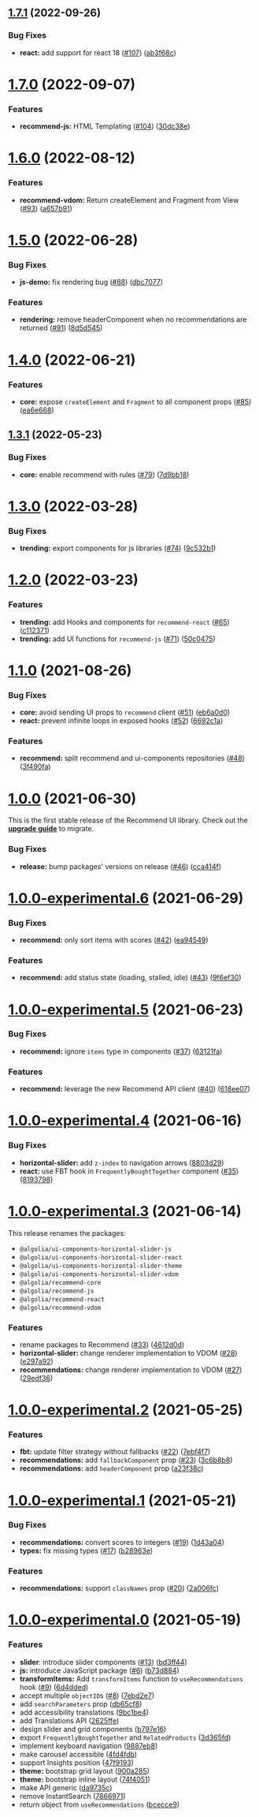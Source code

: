 ## [1.7.1](https://github.com/algolia/recommend/compare/v1.7.0...v1.7.1) (2022-09-26)


### Bug Fixes

* **react:** add support for react 18 ([#107](https://github.com/algolia/recommend/issues/107)) ([ab3f68c](https://github.com/algolia/recommend/commit/ab3f68c8bfc8dffe7b9645f347c85b7f8e00f89d))



# [1.7.0](https://github.com/algolia/recommend/compare/v1.6.0...v1.7.0) (2022-09-07)
### Features

* **recommend-js:** HTML Templating ([#104](https://github.com/algolia/recommend/issues/93)) ([30dc38e](https://github.com/algolia/recommend/commit/30dc38e413b33afc6ba74c8f1419ca598313c731))



# [1.6.0](https://github.com/algolia/recommend/compare/v1.5.0...v1.6.0) (2022-08-12)


### Features

* **recommend-vdom:** Return createElement and Fragment from View ([#93](https://github.com/algolia/recommend/issues/93)) ([a657b91](https://github.com/algolia/recommend/commit/a657b91f38e47914efca9666dfeef7ecfa8e3360))



# [1.5.0](https://github.com/algolia/recommend/compare/v1.4.0...v1.5.0) (2022-06-28)


### Bug Fixes

* **js-demo:** fix rendering bug ([#88](https://github.com/algolia/recommend/issues/88)) ([dbc7077](https://github.com/algolia/recommend/commit/dbc7077dfc5ed41f16b036a642473e2ce53b0c2e))


### Features

* **rendering:** remove headerComponent when no recommendations are returned ([#91](https://github.com/algolia/recommend/issues/91)) ([8d5d545](https://github.com/algolia/recommend/commit/8d5d5450f48ea7a91cf4f83b0ed16280d55f3daa))



# [1.4.0](https://github.com/algolia/recommend/compare/v1.3.1...v1.4.0) (2022-06-21)

### Features

- **core:** expose `createElement` and `Fragment` to all component props ([#85](https://github.com/algolia/recommend/issues/85)) ([ea6e668](https://github.com/algolia/recommend/commit/ea6e66805604072ed4553adf0c4b817dc853e7f0))

## [1.3.1](https://github.com/algolia/recommend/compare/v1.3.0...v1.3.1) (2022-05-23)

### Bug Fixes

- **core:** enable recommend with rules ([#79](https://github.com/algolia/recommend/issues/79)) ([7d9bb18](https://github.com/algolia/recommend/commit/7d9bb18046f715e8bcf61bf84ae0dbf298ba095a))

# [1.3.0](https://github.com/algolia/recommend/compare/v1.2.0...v1.3.0) (2022-03-28)

### Bug Fixes

- **trending:** export components for js libraries ([#74](https://github.com/algolia/recommend/issues/74)) ([9c532b1](https://github.com/algolia/recommend/commit/9c532b140f9caa947cc2551f187f5160d3df8747))

# [1.2.0](https://github.com/algolia/recommend/compare/v1.1.0...v1.2.0) (2022-03-23)

### Features

- **trending:** add Hooks and components for `recommend-react` ([#65](https://github.com/algolia/recommend/issues/65)) ([c112371](https://github.com/algolia/recommend/commit/c112371abe12f6d22573322dd1c92978c9bcd62d))
- **trending:** add UI functions for `recommend-js` ([#71](https://github.com/algolia/recommend/issues/71)) ([50c0475](https://github.com/algolia/recommend/commit/50c0475e4ca18eca1d4fc900fb829f119c2c51f3))

# [1.1.0](https://github.com/algolia/recommend/compare/v1.0.0...v1.1.0) (2021-08-26)

### Bug Fixes

- **core:** avoid sending UI props to `recommend` client ([#51](https://github.com/algolia/recommend/issues/51)) ([eb6a0d0](https://github.com/algolia/recommend/commit/eb6a0d056ccfa03315b6c2029caf53dac4d2aea4))
- **react:** prevent infinite loops in exposed hooks ([#52](https://github.com/algolia/recommend/issues/52)) ([6692c1a](https://github.com/algolia/recommend/commit/6692c1ac4058ce11c8378082f4bbf26d87c95f4b))

### Features

- **recommend:** split recommend and ui-components repositories ([#48](https://github.com/algolia/recommend/issues/48)) ([3f490fa](https://github.com/algolia/recommend/commit/3f490fa951072e173b8b18c71e154adeffe82e76))

# [1.0.0](https://github.com/algolia/recommend/compare/v1.0.0-experimental.6...v1.0.0) (2021-06-30)

This is the first stable release of the Recommend UI library. Check out the [**upgrade guide**](https://algolia.com/doc/ui-libraries/recommend/introduction/upgrade-guide/#upgrading-from-beta-to-stable) to migrate.

### Bug Fixes

- **release:** bump packages' versions on release ([#46](https://github.com/algolia/recommend/issues/46)) ([cca414f](https://github.com/algolia/recommend/commit/cca414fe5841e1afc2ea16774a2952094ff6aeae))

# [1.0.0-experimental.6](https://github.com/algolia/recommend/compare/v1.0.0-experimental.5...v1.0.0-experimental.6) (2021-06-29)

### Bug Fixes

- **recommend:** only sort items with scores ([#42](https://github.com/algolia/recommend/issues/42)) ([ea94549](https://github.com/algolia/recommend/commit/ea9454920104a515069c8e49dc6c09658202e637))

### Features

- **recommend:** add status state (loading, stalled, idle) ([#43](https://github.com/algolia/recommend/issues/43)) ([9f6ef30](https://github.com/algolia/recommend/commit/9f6ef30e63bd4444116f30afa014dace6e9344b8))

# [1.0.0-experimental.5](https://github.com/algolia/recommend/compare/v1.0.0-experimental.4...v1.0.0-experimental.5) (2021-06-23)

### Bug Fixes

- **recommend:** ignore `items` type in components ([#37](https://github.com/algolia/recommend/issues/37)) ([63121fa](https://github.com/algolia/recommend/commit/63121fa432d96b548ac4ea7632d89afec7f60eea))

### Features

- **recommend:** leverage the new Recommend API client ([#40](https://github.com/algolia/recommend/issues/40)) ([618ee07](https://github.com/algolia/recommend/commit/618ee0759702d46174126832192d314db351242f))

# [1.0.0-experimental.4](https://github.com/algolia/recommend/compare/v1.0.0-experimental.3...v1.0.0-experimental.4) (2021-06-16)

### Bug Fixes

- **horizontal-slider:** add `z-index` to navigation arrows ([8803d29](https://github.com/algolia/recommend/commit/8803d294ee2e64542de17abbe5bbaafb19392368))
- **react:** use FBT hook in `FrequentlyBoughtTogether` component ([#35](https://github.com/algolia/recommend/issues/35)) ([8193798](https://github.com/algolia/recommend/commit/8193798f12ece31662f7dac6ebc85dae1ed48580))

# [1.0.0-experimental.3](https://github.com/algolia/recommend/compare/v1.0.0-experimental.2...v1.0.0-experimental.3) (2021-06-14)

This release renames the packages:

- `@algolia/ui-components-horizontal-slider-js`
- `@algolia/ui-components-horizontal-slider-react`
- `@algolia/ui-components-horizontal-slider-theme`
- `@algolia/ui-components-horizontal-slider-vdom`
- `@algolia/recommend-core`
- `@algolia/recommend-js`
- `@algolia/recommend-react`
- `@algolia/recommend-vdom`

### Features

- rename packages to Recommend ([#33](https://github.com/algolia/recommend/issues/33)) ([4612d0d](https://github.com/algolia/recommend/commit/4612d0dcdd88a11682615498784d48ba69e514c1))
- **horizontal-slider:** change renderer implementation to VDOM ([#28](https://github.com/algolia/recommend/issues/28)) ([e297a92](https://github.com/algolia/recommend/commit/e297a923eebab60e9227d54bd48a8e4472717be8))
- **recommendations:** change renderer implementation to VDOM ([#27](https://github.com/algolia/recommend/issues/27)) ([29edf36](https://github.com/algolia/recommend/commit/29edf36dd1a9f40c91a4d179916298f6c51cb88a))

# [1.0.0-experimental.2](https://github.com/algolia/recommend/compare/v1.0.0-experimental.1...v1.0.0-experimental.2) (2021-05-25)

### Features

- **fbt:** update filter strategy without fallbacks ([#22](https://github.com/algolia/recommend/issues/22)) ([7ebf4f7](https://github.com/algolia/recommend/commit/7ebf4f7d24ffdb963971a5d8591fb11ef72bd9bc))
- **recommendations:** add `fallbackComponent` prop ([#23](https://github.com/algolia/recommend/issues/23)) ([3c6b8b8](https://github.com/algolia/recommend/commit/3c6b8b84beab8cbe8f4af59071872e7a2ed6c191))
- **recommendations:** add `headerComponent` prop ([a23f38c](https://github.com/algolia/recommend/commit/a23f38c885ce02580b9166ea0ba3267ccf57907c))

# [1.0.0-experimental.1](https://github.com/algolia/recommend/compare/v1.0.0-experimental.0...v1.0.0-experimental.1) (2021-05-21)

### Bug Fixes

- **recommendations:** convert scores to integers ([#19](https://github.com/algolia/recommend/issues/19)) ([1d43a04](https://github.com/algolia/recommend/commit/1d43a04642f8481c5c9762030ec2dfa1bc9ea7b7))
- **types:** fix missing types ([#17](https://github.com/algolia/recommend/issues/17)) ([b28963e](https://github.com/algolia/recommend/commit/b28963e144ac97bdd1b3d20cbc05e67f11be8be6))

### Features

- **recommendations:** support `classNames` prop ([#20](https://github.com/algolia/recommend/issues/20)) ([2a006fc](https://github.com/algolia/recommend/commit/2a006fc24099163f9d5c83cdbd99641f66a00f5f))

# [1.0.0-experimental.0](https://github.com/algolia/recommend/compare/v1.0.0-beta.9...v1.0.0-experimental.0) (2021-05-19)

### Features

- **slider**: introduce slider components ([#13](https://github.com/algolia/recommend/issues/13)) ([bd3ff44](https://github.com/algolia/recommend/commit/bd3ff4489a9aa1bfa218e7d3234d04f7f0342592))
- **js:** introduce JavaScript package ([#6](https://github.com/algolia/recommend/issues/6)) ([b73d884](https://github.com/algolia/recommend/commit/b73d884a1e3f1bc060545d8e6cb88bfee330b7e0))
- **transformItems:** Add `transformItems` function to `useRecommendations` hook ([#9](https://github.com/algolia/recommend/issues/9)) ([6d4dded](https://github.com/algolia/recommend/commit/6d4dded6c54ff82b5e570363d031d927d6a12896))
- accept multiple `objectID`s ([#8](https://github.com/algolia/recommend/issues/8)) ([7ebd2e7](https://github.com/algolia/recommend/commit/7ebd2e7af42da7124f2f86082f3cb2bf692c97c1))
- add `searchParameters` prop ([db65cf8](https://github.com/algolia/recommend/commit/db65cf8469a01bbcc181f09f5a921aa72124231a))
- add accessibility translations ([9bc1be4](https://github.com/algolia/recommend/commit/9bc1be44f9361898ad999a92da12b321b209df4b))
- add Translations API ([2625ffe](https://github.com/algolia/recommend/commit/2625ffe2ec59fef24844bf3bcf1f1de796eaede2))
- design slider and grid components ([b797e16](https://github.com/algolia/recommend/commit/b797e16b07b16aad96957f4a2b59e2b65f79535a))
- export `FrequentlyBoughtTogether` and `RelatedProducts` ([3d365fd](https://github.com/algolia/recommend/commit/3d365fdc2009fca9b7a00a7aae75bd51efaf8e4d))
- implement keyboard navigation ([9887eb8](https://github.com/algolia/recommend/commit/9887eb8c74646eba6ade714eca7e4873a24b2f1a))
- make carousel accessible ([4fd4fdb](https://github.com/algolia/recommend/commit/4fd4fdbdffdd5c65327f492c11b77fdd78d1bac6))
- support Insights position ([47f9193](https://github.com/algolia/recommend/commit/47f9193887040dad662699a4c9fa83d07f1b2b02))
- **theme:** bootstrap grid layout ([900a285](https://github.com/algolia/recommend/commit/900a285e950606d4d607284189900c419052375a))
- **theme:** bootstrap inline layout ([74f4051](https://github.com/algolia/recommend/commit/74f40517ef3d0c8886045b20eac5c22ea1d664c3))
- make API generic ([da9735c](https://github.com/algolia/recommend/commit/da9735c0c36a85da3e89ac8a42858c5abd585d36))
- remove InstantSearch ([7866971](https://github.com/algolia/recommend/commit/7866971cf38f3933b7a8b72d08acd3ce9b19392c))
- return object from `useRecommendations` ([bcecce9](https://github.com/algolia/recommend/commit/bcecce9670e46d8a3e031fa33803313159851381))
